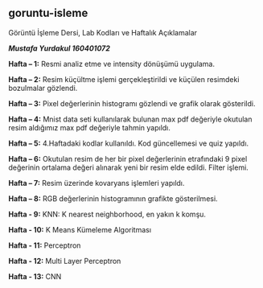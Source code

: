 ## goruntu-isleme

Görüntü İşleme Dersi, Lab Kodları ve Haftalık Açıklamalar

***Mustafa Yurdakul 160401072***

**Hafta – 1:** Resmi analiz etme ve intensity dönüşümü uygulama.

**Hafta – 2:** Resim küçültme işlemi gerçekleştirildi ve küçülen resimdeki bozulmalar gözlendi.

**Hafta – 3:** Pixel değerlerinin histogramı gözlendi ve grafik olarak gösterildi.

**Hafta – 4:** Mnist data seti kullanılarak bulunan max pdf değeriyle okutulan resim aldığımız max pdf değeriyle tahmin yapıldı.

**Hafta – 5:** 4.Haftadaki kodlar kullanıldı. Kod güncellemesi ve quiz yapıldı.

**Hafta – 6:** Okutulan resim de her bir pixel değerlerinin etrafındaki 9 pixel değerinin ortalama değeri alınarak yeni bir resim elde edildi. Filter işlemi.

**Hafta – 7:** Resim üzerinde kovaryans işlemleri yapıldı.

**Hafta – 8:** RGB değerlerinin histogramının grafikte gösterilmesi.

**Hafta - 9:** KNN: K nearest neighborhood, en yakın k komşu.

**Hafta - 10:** K Means Kümeleme Algoritması 

**Hafta - 11:** Perceptron

**Hafta - 12:** Multi Layer Perceptron

**Hafta - 13:** CNN

